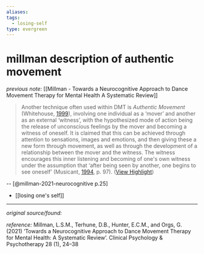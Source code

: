 ```yaml
---
aliases: 
tags:
  - losing-self
type: evergreen
---
```


# millman description of authentic movement

_previous note:_ [[Millman - Towards a Neurocognitive Approach to Dance Movement Therapy for Mental Health A Systematic Review]]

> Another technique often used within DMT is *Authentic Movement* (Whitehouse, [1999](https://onlinelibrary.wiley.com/doi/10.1002/cpp.2490#cpp2490-bib-0119)), involving one individual as a ‘mover’ and another as an external ‘witness’, with the hypothesized mode of action being the release of unconscious feelings by the mover and becoming a witness of oneself. It is claimed that this can be achieved through attention to sensations, images and emotions, and then giving these a new form through movement, as well as through the development of a relationship between the mover and the witness. The witness encourages this inner listening and becoming of one's own witness under the assumption that ‘after being seen by another, one begins to see oneself’ (Musicant, [1994](https://onlinelibrary.wiley.com/doi/10.1002/cpp.2490#cpp2490-bib-0082), p. 97). ([View Highlight](https://read.readwise.io/read/01h6xe3fzwp3n08nq8cdbmqznk))

-- [@millman-2021-neurocognitive p.25]

- [[losing one's self]]

---

_original source/found:_ 

_reference:_ Millman, L.S.M., Terhune, D.B., Hunter, E.C.M., and Orgs, G. (2021) ‘Towards a Neurocognitive Approach to Dance Movement Therapy for Mental Health: A Systematic Review’. Clinical Psychology & Psychotherapy 28 (1), 24–38




